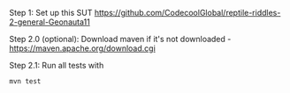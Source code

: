 Step 1: Set up this SUT https://github.com/CodecoolGlobal/reptile-riddles-2-general-Geonauta11

Step 2.0 (optional): Download maven if it's not downloaded - https://maven.apache.org/download.cgi

Step 2.1: Run all tests with 
```shell
mvn test
```